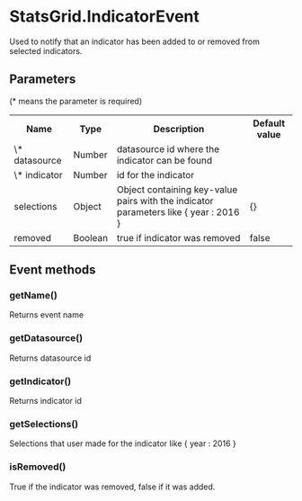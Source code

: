 # StatsGrid.IndicatorEvent

Used to notify that an indicator has been added to or removed from selected indicators.

## Parameters

(* means the parameter is required)

<table class="table">
<tr>
  <th> Name</th><th> Type</th><th> Description</th><th> Default value</th>
</tr>
<tr>
  <td> \* datasource</td><td> Number </td><td> datasource id where the indicator can be found </td><td> </td>
</tr>
<tr>
  <td> \* indicator</td><td> Number </td><td> id for the indicator </td><td> </td>
</tr>
<tr>
  <td> selections</td><td> Object </td><td> Object containing key-value pairs with the indicator parameters like { year : 2016 }</td><td> {} </td>
</tr>
<tr>
  <td> removed</td><td> Boolean </td><td> true if indicator was removed</td><td> false</td>
</tr>
</table>


## Event methods

### getName()
Returns event name

### getDatasource()
Returns datasource id

### getIndicator()
Returns indicator id

### getSelections()
Selections that user made for the indicator like { year : 2016 }

### isRemoved()
True if the indicator was removed, false if it was added.
